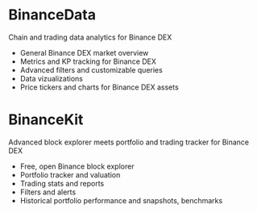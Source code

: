 # BinanceData
Chain and trading data analytics for Binance DEX

- General Binance DEX market overview
- Metrics and KP tracking for Binance DEX
- Advanced filters and customizable queries
- Data vizualizations 
- Price tickers and charts for Binance DEX assets

# BinanceKit
Advanced block explorer meets portfolio and trading tracker for Binance DEX

- Free, open Binance block explorer
- Portfolio tracker and valuation
- Trading stats and reports
- Filters and alerts
- Historical portfolio performance and snapshots, benchmarks

